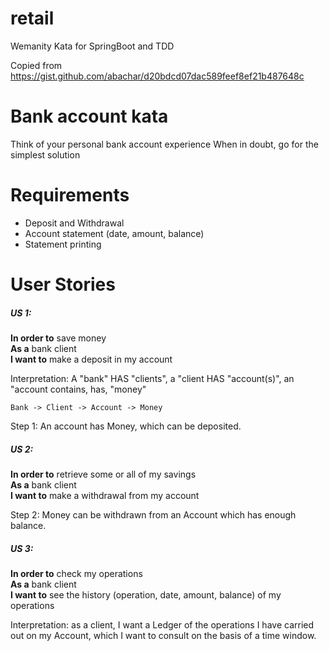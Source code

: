 # retail
Wemanity Kata for SpringBoot and TDD

Copied from https://gist.github.com/abachar/d20bdcd07dac589feef8ef21b487648c


# Bank account kata
Think of your personal bank account experience When in doubt, go for the simplest solution

# Requirements
- Deposit and Withdrawal
- Account statement (date, amount, balance)
- Statement printing

# User Stories
##### US 1:
**In order to** save money  
**As a** bank client  
**I want to** make a deposit in my account  

Interpretation: A "bank" HAS "clients", a "client HAS "account(s)", an "account contains, has, "money"

    Bank -> Client -> Account -> Money

Step 1: An account has Money, which can be deposited.

##### US 2: 
**In order to** retrieve some or all of my savings  
**As a** bank client  
**I want to** make a withdrawal from my account  

Step 2: Money can be withdrawn from an Account which has enough balance.

##### US 3: 
**In order to** check my operations  
**As a** bank client  
**I want to** see the history (operation, date, amount, balance)  of my operations

Interpretation: as a client, I want a Ledger of the operations I have carried out on my Account, which I want to consult on the basis of a time window.
